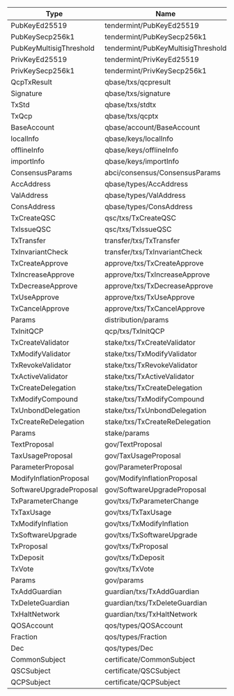 | Type | Name | Prefix | Length | Notes |
| ---- | ---- | ------ | ----- | ------ |
| PubKeyEd25519 | tendermint/PubKeyEd25519 | 0x1624DE64 | 0x20 |  |
| PubKeySecp256k1 | tendermint/PubKeySecp256k1 | 0xEB5AE987 | 0x21 |  |
| PubKeyMultisigThreshold | tendermint/PubKeyMultisigThreshold | 0x22C1F7E2 | variable |  |
| PrivKeyEd25519 | tendermint/PrivKeyEd25519 | 0xA3288910 | 0x40 |  |
| PrivKeySecp256k1 | tendermint/PrivKeySecp256k1 | 0xE1B0F79B | 0x20 |  |
| QcpTxResult | qbase/txs/qcpresult | 0x01BD0223 | variable |  |
| Signature | qbase/txs/signature | 0x494A71E5 | variable |  |
| TxStd | qbase/txs/stdtx | 0xAFE60C18 | variable |  |
| TxQcp | qbase/txs/qcptx | 0xFC2FF157 | variable |  |
| BaseAccount | qbase/account/BaseAccount | 0xB84F08A1 | variable |  |
| localInfo | qbase/keys/localInfo | 0x182DB445 | variable |  |
| offlineInfo | qbase/keys/offlineInfo | 0x64E6F92D | variable |  |
| importInfo | qbase/keys/importInfo | 0xC6161006 | variable |  |
| ConsensusParams | abci/consensus/ConsensusParams | 0x386B3EFF | variable |  |
| AccAddress | qbase/types/AccAddress | 0x91B89A03 | variable |  |
| ValAddress | qbase/types/ValAddress | 0x72055C3E | variable |  |
| ConsAddress | qbase/types/ConsAddress | 0x40F1641B | variable |  |
| TxCreateQSC | qsc/txs/TxCreateQSC | 0x4783353F | variable |  |
| TxIssueQSC | qsc/txs/TxIssueQSC | 0x819F0E20 | variable |  |
| TxTransfer | transfer/txs/TxTransfer | 0x3554B50B | variable |  |
| TxInvariantCheck | transfer/txs/TxInvariantCheck | 0xDF4EFC17 | variable |  |
| TxCreateApprove | approve/txs/TxCreateApprove | 0x04809D37 | variable |  |
| TxIncreaseApprove | approve/txs/TxIncreaseApprove | 0x18905FFF | variable |  |
| TxDecreaseApprove | approve/txs/TxDecreaseApprove | 0x29D042E1 | variable |  |
| TxUseApprove | approve/txs/TxUseApprove | 0xBF626599 | variable |  |
| TxCancelApprove | approve/txs/TxCancelApprove | 0xC402AD9C | variable |  |
| Params | distribution/params | 0x7A947661 | variable |  |
| TxInitQCP | qcp/txs/TxInitQCP | 0x4DECD639 | variable |  |
| TxCreateValidator | stake/txs/TxCreateValidator | 0x38B59141 | variable |  |
| TxModifyValidator | stake/txs/TxModifyValidator | 0xE2185DF3 | variable |  |
| TxRevokeValidator | stake/txs/TxRevokeValidator | 0x93F66FB9 | variable |  |
| TxActiveValidator | stake/txs/TxActiveValidator | 0x2CFCCD8F | variable |  |
| TxCreateDelegation | stake/txs/TxCreateDelegation | 0xF2A5DB5A | variable |  |
| TxModifyCompound | stake/txs/TxModifyCompound | 0xDCB68294 | variable |  |
| TxUnbondDelegation | stake/txs/TxUnbondDelegation | 0x2F15BD0A | variable |  |
| TxCreateReDelegation | stake/txs/TxCreateReDelegation | 0xE28C7723 | variable |  |
| Params | stake/params | 0xE609BBD1 | variable |  |
| TextProposal | gov/TextProposal | 0xACCBA2DE | variable |  |
| TaxUsageProposal | gov/TaxUsageProposal | 0xF387DC82 | variable |  |
| ParameterProposal | gov/ParameterProposal | 0x93D88A1A | variable |  |
| ModifyInflationProposal | gov/ModifyInflationProposal | 0x5A6B4663 | variable |  |
| SoftwareUpgradeProposal | gov/SoftwareUpgradeProposal | 0x732AAE47 | variable |  |
| TxParameterChange | gov/txs/TxParameterChange | 0x4BDBD3D4 | variable |  |
| TxTaxUsage | gov/txs/TxTaxUsage | 0xB18444BB | variable |  |
| TxModifyInflation | gov/txs/TxModifyInflation | 0xF8AF0E1A | variable |  |
| TxSoftwareUpgrade | gov/txs/TxSoftwareUpgrade | 0x9C1793A7 | variable |  |
| TxProposal | gov/txs/TxProposal | 0x1D23BC63 | variable |  |
| TxDeposit | gov/txs/TxDeposit | 0x5D7BB08B | variable |  |
| TxVote | gov/txs/TxVote | 0xAF0DE3D9 | variable |  |
| Params | gov/params | 0x47A51446 | variable |  |
| TxAddGuardian | guardian/txs/TxAddGuardian | 0xFF0393E2 | variable |  |
| TxDeleteGuardian | guardian/txs/TxDeleteGuardian | 0x8652930B | variable |  |
| TxHaltNetwork | guardian/txs/TxHaltNetwork | 0x9FDD2FB1 | variable |  |
| QOSAccount | qos/types/QOSAccount | 0xA34D9080 | variable |  |
| Fraction | qos/types/Fraction | 0x97E8FE24 | variable |  |
| Dec | qos/types/Dec | 0x8E931604 | variable |  |
| CommonSubject | certificate/CommonSubject | 0x56039137 | variable |  |
| QSCSubject | certificate/QSCSubject | 0xDD984E9F | variable |  |
| QCPSubject | certificate/QCPSubject | 0x02879887 | variable |  |
